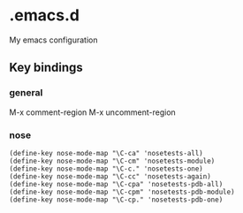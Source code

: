# .emacs.d

My emacs configuration

## Key bindings

### general

M-x comment-region
M-x uncomment-region

### nose
```
(define-key nose-mode-map "\C-ca" 'nosetests-all)
(define-key nose-mode-map "\C-cm" 'nosetests-module)
(define-key nose-mode-map "\C-c." 'nosetests-one)
(define-key nose-mode-map "\C-cc" 'nosetests-again)
(define-key nose-mode-map "\C-cpa" 'nosetests-pdb-all)
(define-key nose-mode-map "\C-cpm" 'nosetests-pdb-module)
(define-key nose-mode-map "\C-cp." 'nosetests-pdb-one)
```
